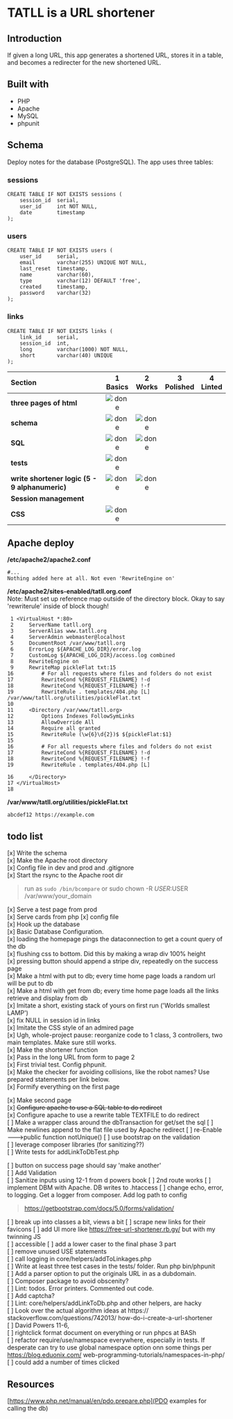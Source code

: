 # TATLL is a URL shortener

## Introduction

If given a long URL, this app generates a shortened URL, stores it in a table, and becomes a redirecter for the new shortened URL.

## Built with
* PHP
* Apache
* MySQL
* phpunit

## Schema

Deploy notes for the database (PostgreSQL).  The app uses three tables:  

### sessions
```
CREATE TABLE IF NOT EXISTS sessions (
    session_id  serial,
    user_id     int NOT NULL,
    date        timestamp
);
```

### users
```
CREATE TABLE IF NOT EXISTS users (
    user_id     serial,
    email       varchar(255) UNIQUE NOT NULL,
    last_reset  timestamp,
    name        varchar(60),
    type        varchar(12) DEFAULT 'free',
    created     timestamp,
    password    varchar(32)
);
```

### links
```
CREATE TABLE IF NOT EXISTS links (
    link_id     serial,
    session_id  int,
    long        varchar(1000) NOT NULL,
    short       varchar(40) UNIQUE
);
```
[done]: https://user-images.githubusercontent.com/29199184/32275438-8385f5c0-bf0b-11e7-9406-42265f71e2bd.png "Done"

|               Section              | 1<br>Basics | 2<br>Works   | 3<br>Polished     | 4<br>Linted |
|:-------------------------------- |:-----------------:|:-------------:|:-------------:|:----------------:|
|**three pages of html**    |   ![done][done]     |  |   |
|**schema**           |  ![done][done]        |   ![done][done]   |  |                                  |
|**SQL**           |   ![done][done]      |  ![done][done]  |  |                                  |
|**tests**    |   ![done][done]    |  |   |                        |
|**write shortener logic (5 - 9 alphanumeric)**   |    ![done][done]    |    ![done][done]             |               |                                  |
|**Session management**         |                   |               |               |                                  |
|**CSS**         |![done][done]   |               |               |                                  |


## Apache deploy  

__/etc/apache2/apache2.conf__
```
#...
Nothing added here at all. Not even 'RewriteEngine on'
```

__/etc/apache2/sites-enabled/tatll.org.conf__  
Note: Must set up reference map outside of the directory block. Okay to say 'rewriterule' inside of block though! 
```
 1 <VirtualHost *:80>
 2     ServerName tatll.org
 3     ServerAlias www.tatll.org
 4     ServerAdmin webmaster@localhost
 5     DocumentRoot /var/www/tatll.org
 6     ErrorLog ${APACHE_LOG_DIR}/error.log
 7     CustomLog ${APACHE_LOG_DIR}/access.log combined
 8     RewriteEngine on
 9     RewriteMap pickleFlat txt:15 
16         # For all requests where files and folders do not exist
17         RewriteCond %{REQUEST_FILENAME} !-d
18         RewriteCond %{REQUEST_FILENAME} !-f
19         RewriteRule . templates/404.php [L]
/var/www/tatll.org/utilities/pickleFlat.txt
10
11     <Directory /var/www/tatll.org>
12         Options Indexes FollowSymLinks
13         AllowOverride All
14         Require all granted
15         RewriteRule (\w{6}\d{2})$ ${pickleFlat:$1}
15 
16         # For all requests where files and folders do not exist
17         RewriteCond %{REQUEST_FILENAME} !-d
18         RewriteCond %{REQUEST_FILENAME} !-f
19         RewriteRule . templates/404.php [L]

16     </Directory>
17 </VirtualHost>
18
```

__/var/www/tatll.org/utilities/pickleFlat.txt__
```
abcdef12 https://example.com
```


## todo list
[x] Write the schema  
[x] Make the Apache root directory  
[x] Config file in dev and prod and .gitignore  
[x] Start the rsync to the Apache root dir  

> run as `sudo /bin/bcompare` 
or
> sudo chown -R $USER:$USER /var/www/your_domain

[x] Serve a test page  from prod  
[x] Serve cards from php
[x] config file   
[x] Hook up the database  
[x] Basic Database Configuration.    
[x] loading the homepage pings the dataconnection to get a count query of the db  
[x] flushing css to bottom. Did this by making a wrap div    100% height    
[x] pressing button should append a stripe div, repeatedly    on the success page     
[x] Make a html with put to db; every time home page loads a    random url will be put to db   
[x] Make a html with get from db; every time home page loads    all the links retrieve and display from db   
[x] Imitate a short, existing stack of yours on first run    ('Worlds smallest LAMP')     
[x] fix NULL in session id in links   
[x] Imitate the CSS style of an admired page   
[x] Ugh, whole-project pause: reorganize code to 1 class, 3    controllers, two main templates. Make sure still works.   
[x] Make the shortener function   
[x] Pass in the long URL from form to page 2   
[x] First trivial test. Config phpunit.     
[x] Make the checker for avoiding collisions, like the robot    names? Use prepared statements per link below.   
[x] Formify everything on the first page   

[x] Make second page   
[x] ~~Configure apache to use a SQL table to do redirect~~    
[x] Configure apache to use a rewrite table TEXTFILE to do redirect     
[ ] Make a wrapper class around the dbTransaction for get/set the sql
[ ] Make newlines append to the flat file used by Apache redirect
[ ] re-Enable --->public function notUnique()
[ ] use bootstrap on the validation  
[ ] leverage composer libraries  (for sanitizing??)    
[ ] Write tests for addLinkToDbTest.php

[ ] button on success page should say 'make another'   
[ ] Add Validation  
[ ] Sanitize inputs using 12-1 from d powers book
[ ] 2nd route works 
[ ] implement DBM with Apache.  DB writes to .htaccess 
[ ] change echo, error, to logging.  Get a logger from composer. Add log path to config      
>  https://getbootstrap.com/docs/5.0/forms/validation/

[ ] break up into classes a bit, views a bit
[ ] scrape new links for their favicons
[ ] add UI more like https://free-url-shortener.rb.gy/ but with my twinning JS    
[ ] accessible 
[ ] add a lower caser to the final phase 3 part   
[ ] remove unused USE statements    
[ ] call logging in core/helpers/addToLinkages.php    
[ ] Write at least three test cases in the tests/ folder.     Run php bin/phpunit    
[ ] Add a parser option to put the originals URL in as a     dubdomain.    
[ ] Composer package to avoid obscenity?    
[ ] Lint: todos.  Error printers.  Commented out code.    
[ ] Add captcha?    
[ ] Lint: core/helpers/addLinkToDb.php and other helpers,     are hacky    
[ ] Look over the actual algorithm ideas at https://    stackoverflow.com/questions/742013/    how-do-i-create-a-url-shortener     
[ ] David Powers 11-6,    
[ ] rightclick format document on everything or run phpcs at     BASh     
[ ] refactor require/use/namespace everywhere, especially in     tests.  If desperate can try to use global namespace option     onn some things per https://blog.eduonix.com/    web-programming-tutorials/namespaces-in-php/      
[ ] could add a number of times clicked    
   


## Resources

[https://www.php.net/manual/en/pdo.prepare.php](PDO examples for calling the db)